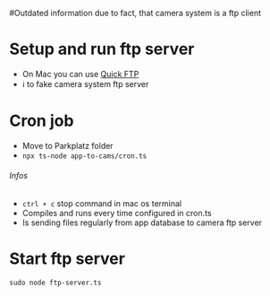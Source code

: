 #Outdated information due to fact, that camera system is a ftp client

# Setup and run ftp server
- On Mac you can use [Quick FTP](https://apps.apple.com/de/app/quickftp-server/id1451646819?mt=12)
- ℹ️ to fake camera system ftp server

# Cron job
- Move to Parkplatz folder
- `npx ts-node app-to-cams/cron.ts`
###### Infos
- `ctrl + c` stop command in mac os terminal
- Compiles and runs every time configured in cron.ts
- Is sending files regularly from app database to camera ftp server

# Start ftp server
`sudo node ftp-server.ts`